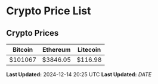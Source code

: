# Crypto Price List

## Crypto Prices
| Bitcoin | Ethereum | Litecoin |
| ------- | -------- | -------- |
| $101067 | $3846.05 | $116.98 |
**Last Updated:** 2024-12-14 20:25 UTC
**Last Updated:** $DATE$
